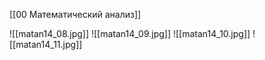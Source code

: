 [[00 Математический анализ]]

![[matan14_08.jpg]]
![[matan14_09.jpg]]
![[matan14_10.jpg]]
![[matan14_11.jpg]]
